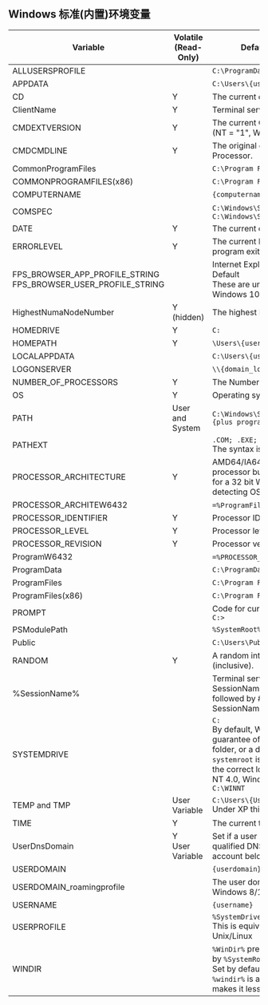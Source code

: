 ## Windows 标准(内置)环境变量


Variable                                                            | Volatile <br> (Read-Only) | Default value in Windows (system drive is C: )
--------                                                            | --------                  | --------
ALLUSERSPROFILE                                                     |                           | `C:\ProgramData`
APPDATA                                                             |                           | `C:\Users\{username}\AppData\Roaming`
CD                                                                  | Y                         | The current directory (string).
ClientName                                                          | Y                         | Terminal servers only - the ComputerName of a remote host.
CMDEXTVERSION                                                       | Y                         | The current Command Processor Extensions version number. (NT = "1", Win2000+ = "2".)
CMDCMDLINE                                                          | Y                         | The original command line that invoked the Command Processor.
CommonProgramFiles                                                  |                           | `C:\Program Files\Common Files`
COMMONPROGRAMFILES(x86)                                             |                           | `C:\Program Files (x86)\Common Files`
COMPUTERNAME                                                        |                           | `{computername}`
COMSPEC                                                             |                           | `C:\Windows\System32\cmd.exe` or if running a 32 bit WOW - `C:\Windows\SysWOW64\cmd.exe`
DATE                                                                | Y                         | The current date using same region specific format as DATE.
ERRORLEVEL                                                          | Y                         | The current ERRORLEVEL value, automatically set when a program exits.
FPS_BROWSER_APP_PROFILE_STRING <br> FPS_BROWSER_USER_PROFILE_STRING |                           | Internet Explorer <br> Default <br> These are undocumented variables for the Edge browser in Windows 10.
HighestNumaNodeNumber                                               | Y (hidden)                | The highest NUMA node number on this computer.
HOMEDRIVE                                                           | Y                         | `C:`
HOMEPATH                                                            | Y                         | `\Users\{username}`
LOCALAPPDATA                                                        |                           | `C:\Users\{username}\AppData\Local`
LOGONSERVER                                                         |                           | `\\{domain_logon_server}`
NUMBER_OF_PROCESSORS                                                | Y                         | The Number of processors running on the machine.
OS                                                                  | Y                         | Operating system on the user's workstation.
PATH                                                                | User and System           | `C:\Windows\System32\;C:\Windows\;C:\Windows\System32\Wbem;{plus program paths}`
PATHEXT                                                             |                           | `.COM; .EXE; .BAT; .CMD; .VBS; .VBE; .JS ; .WSF; .WSH; .MSC` <br> The syntax is like the PATH variable - semicolon separators.
PROCESSOR_ARCHITECTURE                                              | Y                         | AMD64/IA64/x86 This doesn't tell you the architecture of the processor but only of the current process, so it returns "x86" for a 32 bit WOW process running on 64 bit Windows. See detecting OS 32/64 bit
PROCESSOR_ARCHITEW6432                                              |                           | `=%ProgramFiles%` (only available on 64 bit systems)
PROCESSOR_IDENTIFIER                                                | Y                         | Processor ID of the user's workstation.
PROCESSOR_LEVEL                                                     | Y                         | Processor level of the user's workstation.
PROCESSOR_REVISION                                                  | Y                         | Processor version of the user's workstation.
ProgramW6432                                                        |                           | `=%PROCESSOR_ARCHITECTURE%` (only available on 64 bit systems)
ProgramData                                                         |                           | `C:\ProgramData`
ProgramFiles                                                        |                           | `C:\Program Files or C:\Program Files (x86)`
ProgramFiles(x86)                                                   |                           | `C:\Program Files (x86)`
PROMPT                                                              |                           | Code for current command prompt format,usually `$P$G` <br> `C:>`
PSModulePath                                                        |                           | `%SystemRoot%\system32\WindowsPowerShell\v1.0\Modules\ `
Public                                                              |                           | `C:\Users\Public`
RANDOM                                                              | Y                         | A random integer number, anything from 0 to 32,767 (inclusive).
%SessionName%                                                       |                           | Terminal servers only - for a terminal server session, SessionName is a combination of the connection name, followed by #SessionNumber. For a console session, SessionName returns "Console".
SYSTEMDRIVE                                                         |                           | `C:` <br> By default, Windows is installed to `C:\Windows` but there's no guarantee of that, Windows can be installed to a different folder, or a different drive letter. <br> `systemroot` is a read-only system variable that will resolve to the correct location. <br> NT 4.0, Windows 2000 and Windows NT 3.1 default to `C:\WINNT`
TEMP and TMP                                                        | User Variable             | `C:\Users\{Username}\AppData\Local\Temp` <br> Under XP this was `\{username}\Local Settings\Temp`
TIME                                                                | Y                         | The current time using same format as TIME.
UserDnsDomain                                                       | Y <br> User Variable      | Set if a user is a logged on to a domain and returns the fully qualified DNS domain that the currently logged on user's account belongs to.
USERDOMAIN                                                          |                           | `{userdomain}`
USERDOMAIN_roamingprofile                                           |                           | The user domain for RDS or standard roaming profile paths. Windows 8/10/2012 (or Windows 7/2008 with Q2664408)
USERNAME                                                            |                           | `{username}`
USERPROFILE                                                         |                           | `%SystemDrive%\Users\{username}` <br> This is equivalent to the `$HOME` environment variable in Unix/Linux
WINDIR                                                              |                           | `%WinDir%` pre-dates Windows NT and seems to be superseded by `%SystemRoot%` <br> Set by default as `windir=%SystemRoot%` <br> `%windir%` is a regular variable and can be changed, which makes it less robust than %systemroot%
